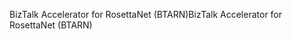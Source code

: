 <span data-ttu-id="3ec3a-101">BizTalk Accelerator for RosettaNet (BTARN)</span><span class="sxs-lookup"><span data-stu-id="3ec3a-101">BizTalk Accelerator for RosettaNet (BTARN)</span></span>